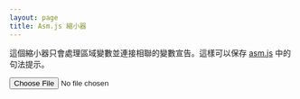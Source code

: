 ```yaml
---
layout: page
title: Asm.js 縮小器
---
```

這個縮小器只會處理區域變數並連接相聯的變數宣告。這樣可以保存 [asm.js][asm]
中的句法提示。

[asm]: http://asmjs.org/

<input type="file" id="asm-file">
<pre><code id="minified-asm"></code></pre>

<script async src="https://cdnjs.cloudflare.com/ajax/libs/esprima/2.7.3/esprima.min.js"></script>
<script async src="https://estools.github.io/esmangle/javascripts/esmangle.js"></script>
<script async src="https://estools.github.io/escodegen/escodegen.browser.js"></script>
<script async src="https://jdh8.org/tools/asm-js-minifier/dom.js"></script>
